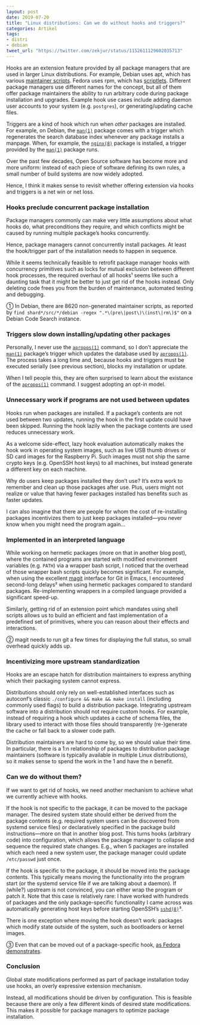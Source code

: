 ```yaml
---
layout: post
date: 2019-07-20
title: "Linux distributions: Can we do without hooks and triggers?"
categories: Artikel
tags:
- distri
- debian
tweet_url: "https://twitter.com/zekjur/status/1152611129602035713"
---
```


Hooks are an extension feature provided by all package managers that are used in
larger Linux distributions. For example, Debian uses apt, which has various
[maintainer
scripts](https://www.debian.org/doc/debian-policy/ap-flowcharts.html). Fedora
uses rpm, which has
[scriptlets](https://fedoraproject.org/wiki/Packaging:Scriptlets). Different
package managers use different names for the concept, but all of them offer
package maintainers the ability to run arbitrary code during package
installation and upgrades. Example hook use cases include adding daemon user
accounts to your system (e.g. `postgres`), or generating/updating cache files.

Triggers are a kind of hook which run when *other* packages are installed. For
example, on Debian, the [`man(1)`](https://manpages.debian.org/man.1) package
comes with a trigger which regenerates the search database index whenever any
package installs a manpage. When, for example, the
[`nginx(8)`](https://manpages.debian.org/nginx.8) package is installed, a
trigger provided by the [`man(1)`](https://manpages.debian.org/man.1) package
runs.

Over the past few decades, Open Source software has become more and more
uniform: instead of each piece of software defining its own rules, a small
number of build systems are now widely adopted.

Hence, I think it makes sense to revisit whether offering extension via hooks
and triggers is a net win or net loss.

### Hooks preclude concurrent package installation

Package managers commonly can make very little assumptions about what hooks do,
what preconditions they require, and which conflicts might be caused by running
multiple package’s hooks concurrently.

Hence, package managers cannot concurrently install packages. At least the
hook/trigger part of the installation needs to happen in sequence.

While it seems technically feasible to retrofit package manager hooks with
concurrency primitives such as locks for mutual exclusion between different hook
processes, the required overhaul of all hooks¹ seems like such a daunting task
that it might be better to just get rid of the hooks instead. Only deleting code
frees you from the burden of maintenance, automated testing and debugging.

① In Debian, there are 8620 non-generated maintainer scripts, as reported by
   `find shard*/src/*/debian -regex ".*\(pre\|post\)\(inst\|rm\)$"` on a Debian
   Code Search instance.

### Triggers slow down installing/updating other packages

Personally, I never use the
[`apropos(1)`](https://manpages.debian.org/apropos.1) command, so I don’t
appreciate the [`man(1)`](https://manpages.debian.org/man.1) package’s trigger
which updates the database used by
[`apropos(1)`](https://manpages.debian.org/apropos.1). The process takes a long
time and, because hooks and triggers must be executed serially (see previous
section), blocks my installation or update.

When I tell people this, they are often surprised to learn about the existance
of the [`apropos(1)`](https://manpages.debian.org/apropos.1) command. I suggest
adopting an opt-in model.

### Unnecessary work if programs are not used between updates

Hooks run when packages are installed. If a package’s contents are not used
between two updates, running the hook in the first update could have been
skipped. Running the hook lazily when the package contents are used reduces
unnecessary work.

As a welcome side-effect, lazy hook evaluation automatically makes the hook work
in operating system images, such as live USB thumb drives or SD card images for
the Raspberry Pi. Such images must not ship the same crypto keys (e.g. OpenSSH
host keys) to all machines, but instead generate a different key on each
machine.

Why do users keep packages installed they don’t use? It’s extra work to remember
and clean up those packages after use. Plus, users might not realize or value
that having fewer packages installed has benefits such as faster updates.

I can also imagine that there are people for whom the cost of re-installing
packages incentivizes them to just keep packages installed—you never know when
you might need the program again…

### Implemented in an interpreted language

While working on hermetic packages (more on that in another blog post), where
the contained programs are started with modified environment variables
(e.g. `PATH`) via a wrapper bash script, I noticed that the overhead of those
wrapper bash scripts quickly becomes significant. For example, when using the
excellent [magit](https://magit.vc/) interface for Git in Emacs, I encountered
second-long delays² when using hermetic packages compared to standard
packages. Re-implementing wrappers in a compiled language provided a significant
speed-up.

Similarly, getting rid of an extension point which mandates using shell scripts
allows us to build an efficient and fast implementation of a predefined set of
primitives, where you can reason about their effects and interactions.

② magit needs to run git a few times for displaying the full status, so small
   overhead quickly adds up.

### Incentivizing more upstream standardization

Hooks are an escape hatch for distribution maintainers to express anything which
their packaging system cannot express.

Distributions should only rely on well-established interfaces such as autoconf’s
classic `./configure && make && make install` (including commonly used flags) to
build a distribution package. Integrating upstream software into a distribution
should not require custom hooks. For example, instead of requiring a hook which
updates a cache of schema files, the library used to interact with those files
should transparently (re-)generate the cache or fall back to a slower code path.

Distribution maintainers are hard to come by, so we should value their time. In
particular, there is a 1:n relationship of packages to distribution package
maintainers (software is typically available in multiple Linux distributions),
so it makes sense to spend the work in the 1 and have the n benefit.

### Can we do without them?

If we want to get rid of hooks, we need another mechanism to achieve what we
currently achieve with hooks.

If the hook is not specific to the package, it can be moved to the package
manager. The desired system state should either be derived from the package
contents (e.g. required system users can be discovered from systemd service
files) or declaratively specified in the package build instructions—more on that
in another blog post. This turns hooks (arbitrary code) into configuration,
which allows the package manager to collapse and sequence the required state
changes. E.g., when 5 packages are installed which each need a new system user,
the package manager could update `/etc/passwd` just once.

If the hook is specific to the package, it should be moved into the package
contents. This typically means moving the functionality into the program start
(or the systemd service file if we are talking about a daemon). If (while?)
upstream is not convinced, you can either wrap the program or patch it. Note
that this case is relatively rare: I have worked with hundreds of packages and
the only package-specific functionality I came across was automatically
generating host keys before starting OpenSSH’s
[`sshd(8)`](https://manpages.debian.org/sshd.8)³.

There is one exception where moving the hook doesn’t work: packages which modify
state outside of the system, such as bootloaders or kernel images.

③ Even that can be moved out of a package-specific hook, [as Fedora
demonstrates](https://src.fedoraproject.org/rpms/openssh/blob/30922f629cc135e3233e263d5e3eb346f9251c4e/f/sshd-keygen%40.service).

### Conclusion

Global state modifications performed as part of package installation today use
hooks, an overly expressive extension mechanism.

Instead, all modifications should be driven by configuration. This is feasible
because there are only a few different kinds of desired state
modifications. This makes it possible for package managers to optimize package
installation.

